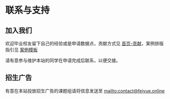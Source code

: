 # 联系与支持

## 加入我们

欢迎毕业校友留下自己的经验或是申请数据点，贡献方式见 [首页-贡献](../../#2)，案例排版指引见 [案例模板](../../cases/example/)

请有意参与维护本站的同学在申请完成后联系，以便交接。

## 招生广告

有意在本站投放招生广告的课题组请将信息发送至 <mailto:contact@feiyue.online>
